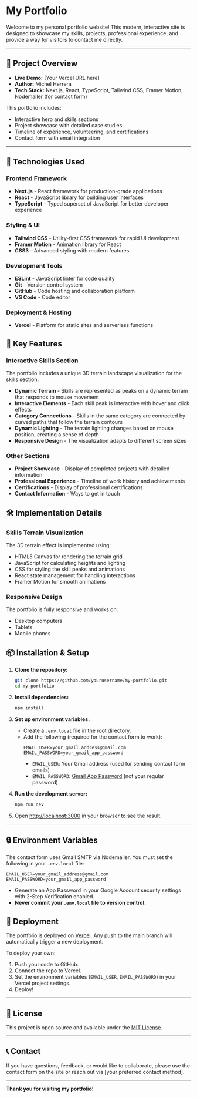 # My Portfolio

Welcome to my personal portfolio website! This modern, interactive site is designed to showcase my skills, projects, professional experience, and provide a way for visitors to contact me directly.

---

## 📝 Project Overview

- **Live Demo:** [Your Vercel URL here]
- **Author:** Michel Herrera
- **Tech Stack:** Next.js, React, TypeScript, Tailwind CSS, Framer Motion, Nodemailer (for contact form)

This portfolio includes:
- Interactive hero and skills sections
- Project showcase with detailed case studies
- Timeline of experience, volunteering, and certifications
- Contact form with email integration

---

## 🚀 Technologies Used

### Frontend Framework
- **Next.js** - React framework for production-grade applications
- **React** - JavaScript library for building user interfaces
- **TypeScript** - Typed superset of JavaScript for better developer experience

### Styling & UI
- **Tailwind CSS** - Utility-first CSS framework for rapid UI development
- **Framer Motion** - Animation library for React
- **CSS3** - Advanced styling with modern features

### Development Tools
- **ESLint** - JavaScript linter for code quality
- **Git** - Version control system
- **GitHub** - Code hosting and collaboration platform
- **VS Code** - Code editor

### Deployment & Hosting
- **Vercel** - Platform for static sites and serverless functions

## 🎨 Key Features

### Interactive Skills Section
The portfolio includes a unique 3D terrain landscape visualization for the skills section:

- **Dynamic Terrain** - Skills are represented as peaks on a dynamic terrain that responds to mouse movement
- **Interactive Elements** - Each skill peak is interactive with hover and click effects
- **Category Connections** - Skills in the same category are connected by curved paths that follow the terrain contours
- **Dynamic Lighting** - The terrain lighting changes based on mouse position, creating a sense of depth
- **Responsive Design** - The visualization adapts to different screen sizes

### Other Sections
- **Project Showcase** - Display of completed projects with detailed information
- **Professional Experience** - Timeline of work history and achievements
- **Certifications** - Display of professional certifications
- **Contact Information** - Ways to get in touch

## 🛠️ Implementation Details

### Skills Terrain Visualization
The 3D terrain effect is implemented using:
- HTML5 Canvas for rendering the terrain grid
- JavaScript for calculating heights and lighting
- CSS for styling the skill peaks and animations
- React state management for handling interactions
- Framer Motion for smooth animations

### Responsive Design
The portfolio is fully responsive and works on:
- Desktop computers
- Tablets
- Mobile phones

## 📦 Installation & Setup

1. **Clone the repository:**
   ```bash
   git clone https://github.com/yourusername/my-portfolio.git
   cd my-portfolio
   ```

2. **Install dependencies:**
   ```bash
   npm install
   ```

3. **Set up environment variables:**
   - Create a `.env.local` file in the root directory.
   - Add the following (required for the contact form to work):
     ```env
     EMAIL_USER=your_gmail_address@gmail.com
     EMAIL_PASSWORD=your_gmail_app_password
     ```
     - `EMAIL_USER`: Your Gmail address (used for sending contact form emails)
     - `EMAIL_PASSWORD`: [Gmail App Password](https://support.google.com/accounts/answer/185833?hl=en) (not your regular password)

4. **Run the development server:**
   ```bash
   npm run dev
   ```

5. Open [http://localhost:3000](http://localhost:3000) in your browser to see the result.

---

## 🔒 Environment Variables

The contact form uses Gmail SMTP via Nodemailer. You must set the following in your `.env.local` file:

```env
EMAIL_USER=your_gmail_address@gmail.com
EMAIL_PASSWORD=your_gmail_app_password
```

- Generate an App Password in your Google Account security settings with 2-Step Verification enabled.
- **Never commit your `.env.local` file to version control.**

## 🚀 Deployment

The portfolio is deployed on [Vercel](https://vercel.com/). Any push to the main branch will automatically trigger a new deployment.

To deploy your own:
1. Push your code to GitHub.
2. Connect the repo to Vercel.
3. Set the environment variables (`EMAIL_USER`, `EMAIL_PASSWORD`) in your Vercel project settings.
4. Deploy!

---

## 📝 License

This project is open source and available under the [MIT License](LICENSE).

---

## 📞 Contact

If you have questions, feedback, or would like to collaborate, please use the contact form on the site or reach out via [your preferred contact method].

---

**Thank you for visiting my portfolio!**
